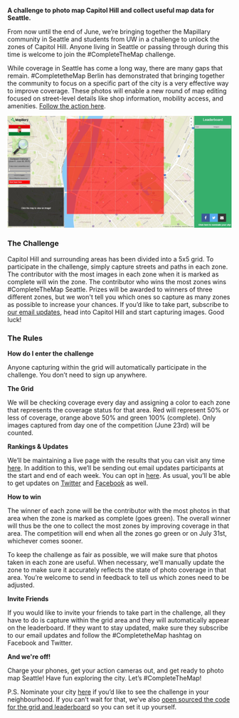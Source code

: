**A challenge to photo map Capitol Hill and collect useful map data for Seattle.**

From now until the end of June, we’re bringing together the Mapillary community in Seattle and students from UW in a challenge to unlock the zones of Capitol Hill. Anyone living in Seattle or passing through during this time is welcome to join the #CompleteTheMap challenge.  

While coverage in Seattle has come a long way, there are many gaps that remain. #CompletetheMap Berlin has demonstrated that bringing together the community to focus on a specific part of the city is a very effective way to improve coverage. These photos will enable a new round of map editing focused on street-level details like shop information, mobility access, and amenities. [Follow the action here](https://mapillary-hacks.github.io/leaderboard/seattle/).

<a href="https://mapillary-hacks.github.io/leaderboard/seattle/" rel="external"><img src="Day_1_Coverage.JPG" alt="Complete the Map Budapest Leaderboard"/></a>

### The Challenge
Capitol Hill and surrounding areas has been divided into a 5x5 grid. To participate in the challenge, simply capture streets and paths in each zone. The contributor with the most images in each zone when it is marked as complete will win the zone. The contributor who wins the most zones wins #CompleteTheMap Seattle. Prizes will be awarded to winners of three different zones, but we won't tell you which ones so capture as many zones as possible to increase your chances.
If you’d like to take part, subscribe to [our email updates](http://eepurl.com/cRP5Sz), head into Capitol Hill and start capturing images. Good luck!

### The Rules

**How do I enter the challenge**

Anyone capturing within the grid will automatically participate in the challenge. You don’t need to sign up anywhere.

**The Grid**

We will be checking coverage every day and assigning a color to each zone that represents the coverage status for that area. Red will represent 50% or less of coverage, orange above 50% and green 100% (complete). Only images captured from day one of the competition (June 23rd) will be counted. 

**Rankings & Updates**

We’ll be maintaining a live page with the results that you can visit any time [here](https://mapillary-hacks.github.io/leaderboard/seattle/). In addition to this, we’ll be sending out email updates participants at the start and end of each week. You can opt in [here](http://eepurl.com/cTGRQT). As usual, you’ll be able to get updates on [Twitter](https://twitter.com/mapillary) and [Facebook](https://www.facebook.com/mapillary) as well.

**How to win**

The winner of each zone will be the contributor with the most photos in that area when the zone is marked as complete (goes green). The overall winner will thus be the one to collect the most zones by improving coverage in that area. The competition will end when all the zones go green or on July 31st, whichever comes sooner. 

To keep the challenge as fair as possible, we will make sure that photos taken in each zone are useful. When necessary, we’ll manually update the zone to make sure it accurately reflects the state of photo coverage in that area. You’re welcome to send in feedback to tell us which zones need to be adjusted.

**Invite Friends**

If you would like to invite your friends to take part in the challenge, all they have to do is capture within the grid area and they will automatically appear on the leaderboard. If they want to stay updated, make sure they subscribe to our email updates and follow the #CompletetheMap hashtag on Facebook and Twitter.

**And we're off!**

Charge your phones, get your action cameras out, and get ready to photo map Seattle! Have fun exploring the city. Let’s #CompleteTheMap! 

P.S. Nominate your city [here](https://drive.google.com/open?id=14X76aTo3BNVw-x_QOKx4C80pvKdny-uYdO07vggaHcQ) if you’d like to see the challenge in your neighbourhood. If you can’t wait for that, we’ve also [open sourced the code for the grid and leaderboard](https://github.com/mapillary-hacks/mapillary-hacks.github.io/tree/master/leaderboard/) so you can set it up yourself.
